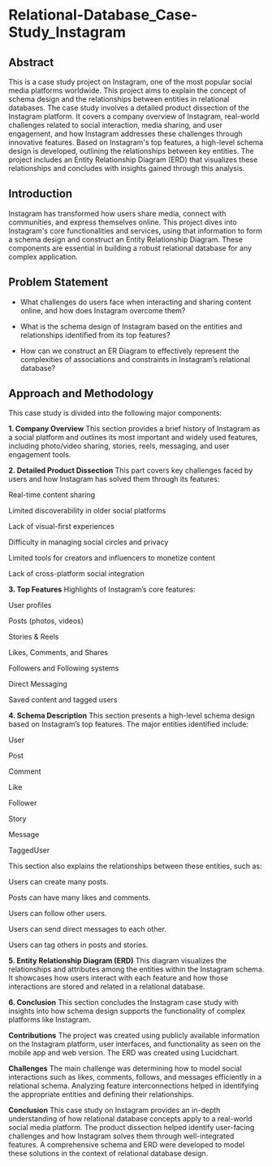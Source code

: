 # Relational-Database_Case-Study_Instagram
## Abstract
This is a case study project on Instagram, one of the most popular social media platforms worldwide. This project aims to explain the concept of schema design and the relationships between entities in relational databases. The case study involves a detailed product dissection of the Instagram platform. It covers a company overview of Instagram, real-world challenges related to social interaction, media sharing, and user engagement, and how Instagram addresses these challenges through innovative features. Based on Instagram's top features, a high-level schema design is developed, outlining the relationships between key entities. The project includes an Entity Relationship Diagram (ERD) that visualizes these relationships and concludes with insights gained through this analysis.

## Introduction
Instagram has transformed how users share media, connect with communities, and express themselves online. This project dives into Instagram's core functionalities and services, using that information to form a schema design and construct an Entity Relationship Diagram. These components are essential in building a robust relational database for any complex application.

## Problem Statement
* What challenges do users face when interacting and sharing content online, and how does Instagram overcome them?

* What is the schema design of Instagram based on the entities and relationships identified from its top features?

* How can we construct an ER Diagram to effectively represent the complexities of associations and constraints in Instagram’s relational database?

## Approach and Methodology

This case study is divided into the following major components:

**1. Company Overview**
This section provides a brief history of Instagram as a social platform and outlines its most important and widely used features, including photo/video sharing, stories, reels, messaging, and user engagement tools.

**2. Detailed Product Dissection**
This part covers key challenges faced by users and how Instagram has solved them through its features:

Real-time content sharing

Limited discoverability in older social platforms

Lack of visual-first experiences

Difficulty in managing social circles and privacy

Limited tools for creators and influencers to monetize content

Lack of cross-platform social integration

**3. Top Features**
Highlights of Instagram’s core features:

User profiles

Posts (photos, videos)

Stories & Reels

Likes, Comments, and Shares

Followers and Following systems

Direct Messaging

Saved content and tagged users

**4. Schema Description**
This section presents a high-level schema design based on Instagram’s top features. The major entities identified include:

User

Post

Comment

Like

Follower

Story

Message

TaggedUser

This section also explains the relationships between these entities, such as:

Users can create many posts.

Posts can have many likes and comments.

Users can follow other users.

Users can send direct messages to each other.

Users can tag others in posts and stories.

**5. Entity Relationship Diagram (ERD)**
This diagram visualizes the relationships and attributes among the entities within the Instagram schema. It showcases how users interact with each feature and how those interactions are stored and related in a relational database.

**6. Conclusion**
This section concludes the Instagram case study with insights into how schema design supports the functionality of complex platforms like Instagram.

**Contributions**
The project was created using publicly available information on the Instagram platform, user interfaces, and functionality as seen on the mobile app and web version. The ERD was created using Lucidchart.

**Challenges**
The main challenge was determining how to model social interactions such as likes, comments, follows, and messages efficiently in a relational schema. Analyzing feature interconnections helped in identifying the appropriate entities and defining their relationships.

**Conclusion**
This case study on Instagram provides an in-depth understanding of how relational database concepts apply to a real-world social media platform. The product dissection helped identify user-facing challenges and how Instagram solves them through well-integrated features. A comprehensive schema and ERD were developed to model these solutions in the context of relational database design.


